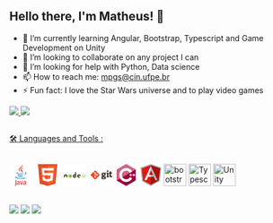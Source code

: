 ## Hello there, I'm Matheus! 👋

- 🌱 I’m currently learning Angular, Bootstrap, Typescript and Game Development on Unity
- 👯 I’m looking to collaborate on any project I can
- 🤔 I’m looking for help with Python, Data science
- 📫 How to reach me: mpgs@cin.ufpe.br
- ⚡ Fun fact: I love the Star Wars universe and to play video games

<div>
  <a href="https://github.com/MatheusPaixaoG">
  <img height="180em" src="https://github-readme-stats.vercel.app/api?username=MatheusPaixaoG&count_private=true&show_icons=true&include_all_commits=true&theme=github_dark"/>
  <img height="180em" src="https://github-readme-stats.vercel.app/api/top-langs/?username=MatheusPaixaoG&langs_count=10&layout=compact&hide=ShaderLab,HLSL&theme=github_dark"/>
</div>

##

:hammer_and_wrench: Languages and Tools :

<div style="display: inline-block"><br>
  <img src="https://github.com/devicons/devicon/blob/master/icons/java/java-original-wordmark.svg" title="Java" alt="Java" width="40" height="40"/>&nbsp;
  <img src="https://github.com/devicons/devicon/blob/master/icons/html5/html5-original.svg" title="HTML5" alt="HTML" width="40" height="40"/>&nbsp;
  <img src="https://github.com/devicons/devicon/blob/master/icons/nodejs/nodejs-original-wordmark.svg" title="NodeJS" alt="NodeJS" width="40" height="40"/>&nbsp;
  <img src="https://github.com/devicons/devicon/blob/master/icons/git/git-original-wordmark.svg" title="Git" **alt="Git" width="40" height="40"/>
  <img src="https://github.com/devicons/devicon/blob/master/icons/cplusplus/cplusplus-original.svg" title="C++" **alt="C++" width="40" height="40"/>
  <img src="https://github.com/devicons/devicon/blob/master/icons/angularjs/angularjs-original.svg" title="AngularJS" **alt="AngularJS" width="40" height="40"/>
  <img src="https://cdn.jsdelivr.net/gh/devicons/devicon/icons/bootstrap/bootstrap-plain.svg" title="bootstrap" **alt="bootstrap" width="40" height="40"/>
  <img src="https://cdn.jsdelivr.net/gh/devicons/devicon/icons/typescript/typescript-original.svg" title="Typescript" **alt="Typescript" width="40" height="40"/>
  <img src="https://cdn.jsdelivr.net/gh/devicons/devicon/icons/unity/unity-original.svg" title="Unity" **alt="Unity" width="40" height="40"/>
</div>
  
##
  
<div>
  <a href="https://www.instagram.com/matheuspaixao.g/" target="_blank"><img src="https://img.shields.io/badge/Instagram-E4405F?style=for-the-badge&logo=instagram&logoColor=white"/></a>
  <a href="https://github.com/MatheusPaixaoG" target="_blank"><img src="https://img.shields.io/badge/GitHub-100000?style=for-the-badge&logo=github&logoColor=white"/></a>
  <a href="https://www.linkedin.com/in/matheus-paixao-1589b41a6/" target="_blank"><img src="https://img.shields.io/badge/LinkedIn-0077B5?style=for-the-badge&logo=linkedin&logoColor=white"/></a>
</div>
  
